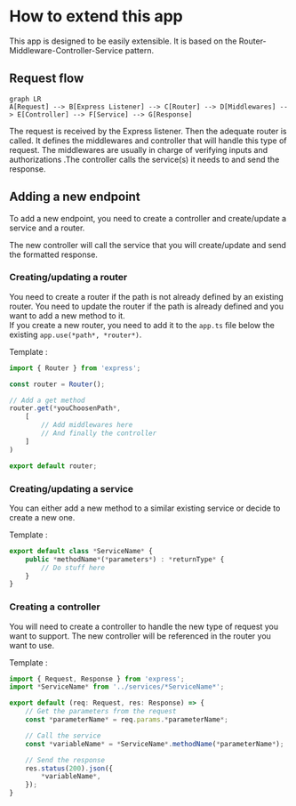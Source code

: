 # How to extend this app

This app is designed to be easily extensible. It is based on the Router-Middleware-Controller-Service pattern.

## Request flow
```mermaid
graph LR
A[Request] --> B[Express Listener] --> C[Router] --> D[Middlewares] --> E[Controller] --> F[Service] --> G[Response]
```
The request is received by the Express listener. Then the adequate router is called. It defines the middlewares and controller that will handle this type of request. The middlewares are usually in charge of verifying inputs and authorizations .The controller calls the service(s) it needs to and send the response.

## Adding a new endpoint
To add a new endpoint, you need to create a controller and create/update a service and a router.

The new controller will call the service that you will create/update and send the formatted response.

### Creating/updating a router
You need to create a router if the path is not already defined by an existing router. You need to update the router if the path is already defined and you want to add a new method to it.  
If you create a new router, you need to add it to the `app.ts` file below the existing `app.use(*path*, *router*)`.

Template : 
```typescript
import { Router } from 'express';

const router = Router();

// Add a get method
router.get(*youChoosenPath*, 
    [
        // Add middlewares here
        // And finally the controller
    ]
)

export default router;
```

### Creating/updating a service
You can either add a new method to a similar existing service or decide to create a new one.

Template : 
```typescript
export default class *ServiceName* {
    public *methodName*(*parameters*) : *returnType* {
        // Do stuff here
    }
}
```

### Creating a controller
You will need to create a controller to handle the new type of request you want to support. The new controller will be referenced in the router you want to use.

Template : 
```typescript
import { Request, Response } from 'express';
import *ServiceName* from '../services/*ServiceName*';

export default (req: Request, res: Response) => {
    // Get the parameters from the request
    const *parameterName* = req.params.*parameterName*;

    // Call the service
    const *variableName* = *ServiceName*.methodName(*parameterName*);

    // Send the response
    res.status(200).json({
        *variableName*,
    });
}
```
